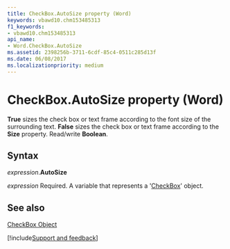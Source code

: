 ```yaml
---
title: CheckBox.AutoSize property (Word)
keywords: vbawd10.chm153485313
f1_keywords:
- vbawd10.chm153485313
api_name:
- Word.CheckBox.AutoSize
ms.assetid: 2398256b-3711-6cdf-85c4-0511c285d13f
ms.date: 06/08/2017
ms.localizationpriority: medium
---
```



# CheckBox.AutoSize property (Word)

 **True** sizes the check box or text frame according to the font size of the surrounding text. **False** sizes the check box or text frame according to the **Size** property. Read/write **Boolean**.


## Syntax

_expression_.**AutoSize**

_expression_ Required. A variable that represents a '[CheckBox](Word.CheckBox.md)' object.


## See also


[CheckBox Object](Word.CheckBox.md)

[!include[Support and feedback](~/includes/feedback-boilerplate.md)]